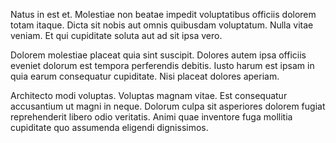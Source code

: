 Natus in est et. Molestiae non beatae impedit voluptatibus officiis dolorem totam itaque. Dicta sit nobis aut omnis quibusdam voluptatum. Nulla vitae veniam. Et qui cupiditate soluta aut ad sit ipsa vero.
 Dolorem molestiae placeat quia sint suscipit. Dolores autem ipsa officiis eveniet dolorum est tempora perferendis debitis. Iusto harum est ipsam in quia earum consequatur cupiditate. Nisi placeat dolores aperiam.
 Architecto modi voluptas. Voluptas magnam vitae. Est consequatur accusantium ut magni in neque. Dolorum culpa sit asperiores dolorem fugiat reprehenderit libero odio veritatis. Animi quae inventore fuga mollitia cupiditate quo assumenda eligendi dignissimos.